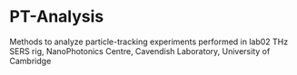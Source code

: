 # PT-Analysis
Methods to analyze particle-tracking experiments performed in lab02 THz SERS rig, NanoPhotonics Centre, Cavendish Laboratory, University of Cambridge

